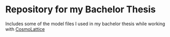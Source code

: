 # Repository for my Bachelor Thesis
Includes some of the model files I used in my bachelor thesis while working with [CosmoLattice](https://cosmolattice.net)

